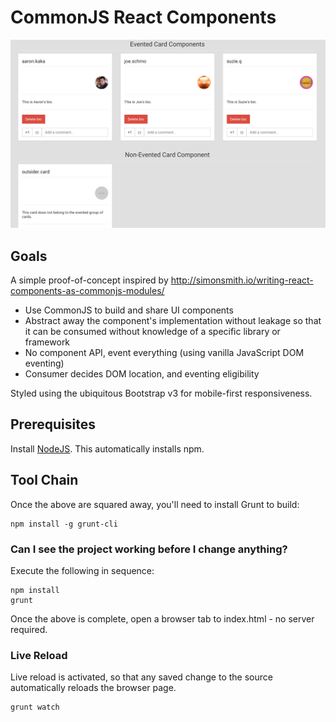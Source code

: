 # CommonJS React Components

![Image](screenshot.png?raw=true "screenshot")

## Goals

A simple proof-of-concept inspired by http://simonsmith.io/writing-react-components-as-commonjs-modules/

- Use CommonJS to build and share UI components
- Abstract away the component's implementation without leakage so that it can be consumed without knowledge of a 
specific library or framework
- No component API, event everything (using vanilla JavaScript DOM eventing)
- Consumer decides DOM location, and eventing eligibility

Styled using the ubiquitous Bootstrap v3 for mobile-first responsiveness.

## Prerequisites

Install [NodeJS](http://nodejs.org/download/). This automatically installs npm.

## Tool Chain

Once the above are squared away, you'll need to install Grunt to build:

    npm install -g grunt-cli

### Can I see the project working before I change anything?

Execute the following in sequence:

    npm install
    grunt

Once the above is complete, open a browser tab to index.html - no server required.

### Live Reload

Live reload is activated, so that any saved change to the source automatically reloads the browser page.

    grunt watch
    